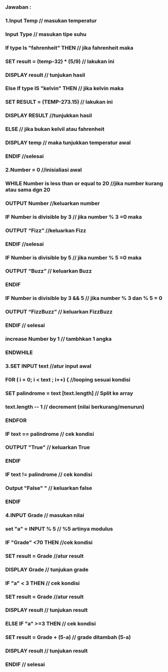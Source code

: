### Jawaban :

### 1.Input Temp  // masukan temperatur 
### Input Type // masukan tipe suhu
### If type Is "fahrenheit" THEN  // jika fahrenheit maka
### SET result = (temp-32) * (5/9)  // lakukan ini
### DISPLAY result  // tunjukan hasil 
### Else If type IS "kelvin" THEN  // jika kelvin maka
### SET RESULT = (TEMP-273.15) // lakukan ini
### DISPLAY RESULT  //tunjukkan hasil
### ELSE   // jika bukan kelvil atau fahrenheit
### DISPLAY temp  // maka tunjukkan temperatur awal 
### ENDIF  //selesai

### 2.Number =  0  //inisialiasi awal
### WHILE Number is less than or equal to 20  //jika number kurang atau sama dgn 20 
### OUTPUT Number //keluarkan  number 
### IF Number is divisible by 3  // jika number % 3 =0 maka
### OUTPUT “Fizz” //keluarkan Fizz
### ENDIF //selesai
### IF Number is divisible by 5  // jika number % 5 =0 maka
### OUTPUT “Buzz” // keluarkan Buzz
### ENDIF
### IF Number is divisible by 3 && 5   // jika number % 3 dan % 5 = 0
### OUTPUT “FizzBuzz” // keluarkan FizzBuzz
### ENDIF // selesai
### increase Number by 1 // tambhkan 1 angka
### ENDWHILE


### 3.SET INPUT text  //atur input awal 
### F0R ( i = 0; i < text ; i++) { //looping sesuai kondisi
### SET palindrome = text [text.length]  // Split ke array
### text.length -- 1   // decrement (nilai berkurang/menurun)
### ENDFOR 
### IF text == palindrome  // cek kondisi 
### OUTPUT "True" // keluarkan True
### ENDIF
### IF text != palindrome  // cek kondisi
### Output "False"  " // keluarkan false
### ENDIF

### 4.INPUT Grade  // masukan nilai 
### set "a" = INPUT % 5   // %5 artinya modulus 
### IF "Grade" <70 THEN   //cek kondisi
### SET result = Grade  //atur result
### DISPLAY Grade  // tunjukan grade
### IF "a" < 3 THEN   // cek kondisi
### SET result = Grade  //atur result
### DISPLAY result  // tunjukan result
### ELSE IF "a" >=3 THEN  // cek kondisi
### SET result = Grade + (5-a)  // grade ditambah (5-a)
### DISPLAY result  // tunjukan result
### ENDIF // selesai
